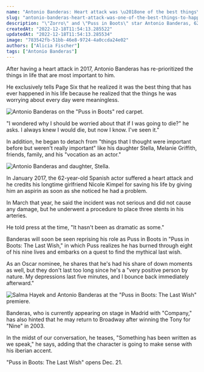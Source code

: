 ```yaml
---
name: "Antonio Banderas: Heart attack was \u2018one of the best things\u2019 to happen to me"
slug: "antonio-banderas-heart-attack-was-one-of-the-best-things-to-happen-to-me"
description: "\"Zorro\" and \"Puss in Boots\" star Antonio Banderas, 62, says his 2017 heart attack was \"one of the best things that ever happened to me.\""
createdAt: "2022-12-18T11:54:13.285522"
updatedAt: "2022-12-18T11:54:13.285534"
image: "783542fb-51bb-46e8-9724-4a0ccda24e02"
authors: ["Alicia Fischer"]
tags: ["Antonio Banderas"]
---
```

After having a heart attack in 2017, Antonio Banderas has re-prioritized the things in life that are most important to him.

He exclusively tells Page Six that he realized it was the best thing that has ever happened in his life because he realized that the things he was worrying about every day were meaningless.

![Antonio Banderas on the "Puss in Boots" red carpet.](316567e8-3dba-49cd-891a-61cb5c58ab95)

"I wondered why I should be worried about that if I was going to die?" he asks. I always knew I would die, but now I know. I've seen it."

In addition, he began to detach from "things that I thought were important before but weren't really important" like his daughter Stella, Melanie Griffith, friends, family, and his "vocation as an actor."

![Antonio Banderas and daughter, Stella.](413e6f76-8b98-4402-a0c1-ae7d83e0cd44)

In January 2017, the 62-year-old Spanish actor suffered a heart attack and he credits his longtime girlfriend Nicole Kimpel for saving his life by giving him an aspirin as soon as she noticed he had a problem. 

In March that year, he said the incident was not serious and did not cause any damage, but he underwent a procedure to place three stents in his arteries.

He told press at the time, "It hasn't been as dramatic as some."

Banderas will soon be seen reprising his role as Puss in Boots in "Puss in Boots: The Last Wish," in which Puss realizes he has burned through eight of his nine lives and embarks on a quest to find the mythical last wish.

As an Oscar nominee, he shares that he's had his share of down moments as well, but they don't last too long since he's a "very positive person by nature. My depressions last five minutes, and I bounce back immediately afterward."

![Salma Hayek and Antonio Banderas at the "Puss in Boots: The Last Wish" premiere.](4f6df2cf-624c-476c-abb8-e331d389e6a2)

Banderas, who is currently appearing on stage in Madrid with "Company," has also hinted that he may return to Broadway after winning the Tony for "Nine" in 2003.

In the midst of our conversation, he teases, "Something has been written as we speak," he says, adding that the character is going to make sense with his iberian accent.

"Puss in Boots: The Last Wish" opens Dec. 21.

